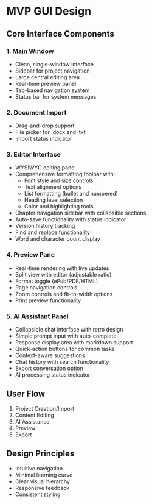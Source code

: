 # MVP GUI Design

## Core Interface Components

### 1. Main Window
- Clean, single-window interface
- Sidebar for project navigation
- Large central editing area
- Real-time preview panel
- Tab-based navigation system
- Status bar for system messages

### 2. Document Import
- Drag-and-drop support
- File picker for .docx and .txt
- Import status indicator

### 3. Editor Interface
- WYSIWYG editing panel
- Comprehensive formatting toolbar with:
  - Font style and size controls
  - Text alignment options
  - List formatting (bullet and numbered)
  - Heading level selection
  - Color and highlighting tools
- Chapter navigation sidebar with collapsible sections
- Auto-save functionality with status indicator
- Version history tracking
- Find and replace functionality
- Word and character count display

### 4. Preview Pane
- Real-time rendering with live updates
- Split view with editor (adjustable ratio)
- Format toggle (ePub/PDF/HTML)
- Page navigation controls
- Zoom controls and fit-to-width options
- Print preview functionality

### 5. AI Assistant Panel
- Collapsible chat interface with retro design
- Simple prompt input with auto-complete
- Response display area with markdown support
- Quick-action buttons for common tasks
- Context-aware suggestions
- Chat history with search functionality
- Export conversation option
- AI processing status indicator

## User Flow
1. Project Creation/Import
2. Content Editing
3. AI Assistance
4. Preview
5. Export

## Design Principles
- Intuitive navigation
- Minimal learning curve
- Clear visual hierarchy
- Responsive feedback
- Consistent styling